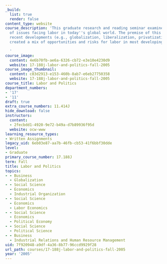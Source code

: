 ```yaml
---
_build:
  list: true
  render: false
content_type: website
course_description: 'This graduate research and reading seminar examines an array
  of issues facing labor in today''s global world. The premise of this course is that
  recent developments (e.g., globalization, liberalization, privatization, etc.) have
  created a mix of opportunities and risks for labor in most developing countries.

  '
course_image:
  content: 4e6b70fb-ae6a-6326-cb72-e3e10e4230d9
  website: 17-188j-labor-and-politics-fall-2005
course_image_thumbnail:
  content: c83d2913-e153-460b-8ab7-e6eb27750358
  website: 17-188j-labor-and-politics-fall-2005
course_title: Labor and Politics
department_numbers:
- '17'
- '11'
draft: true
extra_course_numbers: 11.414J
hide_download: false
instructors:
  content:
  - 2fecbdd1-4920-9e72-b49a-d7b89936f95d
  website: ocw-www
learning_resource_types:
- Written Assignments
legacy_uid: 6eb03e87-aa7b-46fb-cb53-41f6bbf30dde
level:
- Graduate
primary_course_number: 17.188J
term: Fall
title: Labor and Politics
topics:
- - Business
  - Globalization
- - Social Science
  - Economics
  - Industrial Organization
- - Social Science
  - Economics
  - Labor Economics
- - Social Science
  - Economics
  - Political Economy
- - Social Science
  - Political Science
- - Business
  - Industrial Relations and Human Resource Management
uid: 7f920948-a9df-4a36-8b77-96ccd9929f28
url_path: courses/17-188j-labor-and-politics-fall-2005
year: '2005'
---
```


